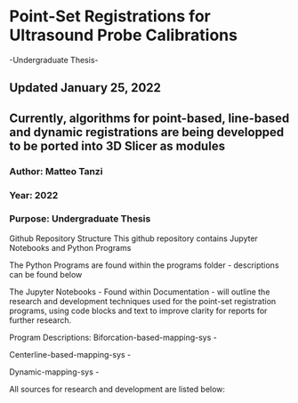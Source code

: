 # Point-Set Registrations for Ultrasound Probe Calibrations 
-Undergraduate Thesis-

## Updated January 25, 2022
## Currently, algorithms for point-based, line-based and dynamic registrations are being developped to be ported into 3D Slicer as modules

### Author: Matteo Tanzi
### Year: 2022
### Purpose: Undergraduate Thesis

Github Repository Structure
This github repository contains Jupyter Notebooks and Python Programs

The Python Programs are found within the programs folder - descriptions can be found below

The Jupyter Notebooks - Found within Documentation - will outline the research and development techniques used for the point-set registration programs, using code blocks and text to improve clarity for reports for further research.



Program Descriptions:
Biforcation-based-mapping-sys - 

Centerline-based-mapping-sys - 

Dynamic-mapping-sys -

All sources for research and development are listed below:
